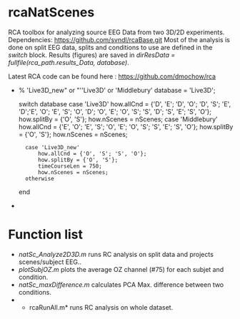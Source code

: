 # rcaNatScenes

RCA toolbox for analyzing source EEG Data from two 3D/2D experiments. 
Dependencies: https://github.com/svndl/rcaBase.git
Most of the analysis is done on split EEG data, splits and conditions to use are defined in the *switch* block.
Results (figures) are saved in *dirResData = fullfile(rca_path.results_Data, database)*.

Latest RCA code can be found here : https://github.com/dmochow/rca

*
    % 'Live3D_new" or "''Live3D' or 'Middlebury'
    database = 'Live3D';

    switch database
        case 'Live3D'
            how.allCnd = {'D', 'E'; 'D', 'O'; 'D', 'S'; 'E', 'D';'E', 'O'; 'E', 'S'; 'O', 'D'; 'O', 'E'; 'O', 'S'; 'S', 'D'; 'S', 'E'; 'S', 'O'};
            how.splitBy = {'O', 'S'};
            how.nScenes = nScenes;
        case 'Middlebury'
            how.allCnd = {'E', 'O'; 'E', 'S'; 'O', 'E'; 'O', 'S'; 'S', 'E'; 'S', 'O'};
            how.splitBy = {'O', 'S'};
            how.nScenes = nScenes;
        
        case 'Live3D_new'
            how.allCnd = {'O', 'S'; 'S', 'O'};
            how.splitBy = {'O', 'S'};
            timeCourseLen = 750;  
            how.nScenes = nScenes;
        otherwise
    end
*

# Function list

* *natSc_Analyze2D3D.m* runs RC analysis on split data and projects scenes/subject EEG..
* *plotSubjOZ.m* plots the average OZ channel (#75) for each subjet and condition.
* *natSc_maxDifference.m* calculates PCA Max. difference between two conditions.
* * rcaRunAll.m*  runs RC analysis on whole dataset.

